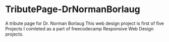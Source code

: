 # TributePage-DrNormanBorlaug
A tribute page for Dr. Norman Borlaug
This web design project is first of five Projects I comleted as a part of freecodecamp Responsive Web Design projects.

